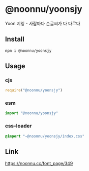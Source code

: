 # @noonnu/yoonsjy
Yoon 지영 - 사람마다 손글씨가 다 다르다

## Install
```sh
npm i @noonnu/yoonsjy
```
## Usage
### cjs
```js
require("@noonnu/yoonsjy")
```
### esm
```js
import "@noonnu/yoonsjy"
```
### css-loader
```css
@import "~@noonnu/yoonsjy/index.css"
```

## Link
https://noonnu.cc/font_page/349